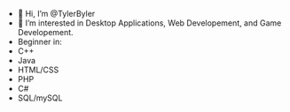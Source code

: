 - 👋 Hi, I’m @TylerByler
- 👀 I’m interested in Desktop Applications, Web Developement, and Game Developement.
- Beginner in:
-   C++
-   Java
-   HTML/CSS
-   PHP
-   C#
-   SQL/mySQL

<!---
TylerByler/TylerByler is a ✨ special ✨ repository because its `README.md` (this file) appears on your GitHub profile.
You can click the Preview link to take a look at your changes.
--->
